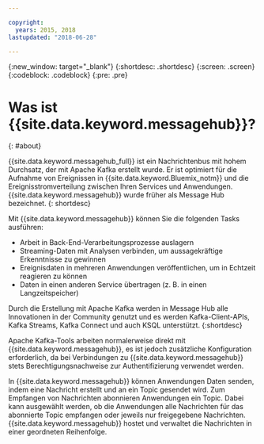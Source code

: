 ```yaml
---

copyright:
  years: 2015, 2018
lastupdated: "2018-06-28"

---
```


{:new_window: target="_blank"}
{:shortdesc: .shortdesc}
{:screen: .screen}
{:codeblock: .codeblock}
{:pre: .pre}

# Was ist {{site.data.keyword.messagehub}}?
{: #about}

{{site.data.keyword.messagehub_full}} ist ein Nachrichtenbus mit hohem Durchsatz, der mit Apache Kafka erstellt wurde. Er ist optimiert für die Aufnahme von Ereignissen in {{site.data.keyword.Bluemix_notm}} und die Ereignisstromverteilung zwischen Ihren Services und Anwendungen. {{site.data.keyword.messagehub}} wurde früher als Message Hub bezeichnet.
{: shortdesc}

Mit {{site.data.keyword.messagehub}} können Sie die folgenden Tasks ausführen:

* Arbeit in Back-End-Verarbeitungsprozesse auslagern
* Streaming-Daten mit Analysen verbinden, um aussagekräftige Erkenntnisse zu gewinnen
* Ereignisdaten in mehreren Anwendungen veröffentlichen, um in Echtzeit reagieren zu können
* Daten in einen anderen Service übertragen (z. B. in einen Langzeitspeicher)

Durch die Erstellung mit Apache Kafka werden in Message Hub alle Innovationen in der Community genutzt und es werden Kafka-Client-APIs, Kafka Streams, Kafka Connect und auch KSQL unterstützt.
{:shortdesc}

Apache Kafka-Tools arbeiten normalerweise direkt mit {{site.data.keyword.messagehub}}, es ist jedoch zusätzliche Konfiguration erforderlich, da bei Verbindungen zu {{site.data.keyword.messagehub}} stets Berechtigungsnachweise zur Authentifizierung verwendet werden.

In {{site.data.keyword.messagehub}} können Anwendungen Daten senden, indem eine Nachricht erstellt und an ein Topic gesendet wird. Zum Empfangen von Nachrichten abonnieren Anwendungen
ein Topic. Dabei kann ausgewählt werden, ob die Anwendungen alle Nachrichten für das abonnierte Topic empfangen oder jeweils nur freigegebene Nachrichten.
{{site.data.keyword.messagehub}} hostet und verwaltet die Nachrichten in einer geordneten Reihenfolge. 




